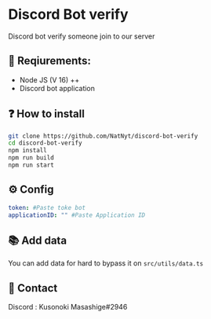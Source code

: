 # Discord Bot verify

Discord bot verify someone join to our server

## 📝 Reqiurements: 
* Node JS (V 16) ++ 
* Discord bot application
## ❓ How to install
```bash
git clone https://github.com/NatNyt/discord-bot-verify
cd discord-bot-verify
npm install
npm run build
npm run start
```
## ⚙ Config
```yaml
token: #Paste toke bot
applicationID: "" #Paste Application ID
```
## 📚 Add data
You can add data for hard to bypass it on `src/utils/data.ts`
## 📱 Contact
Discord : Kusonoki Masashige#2946